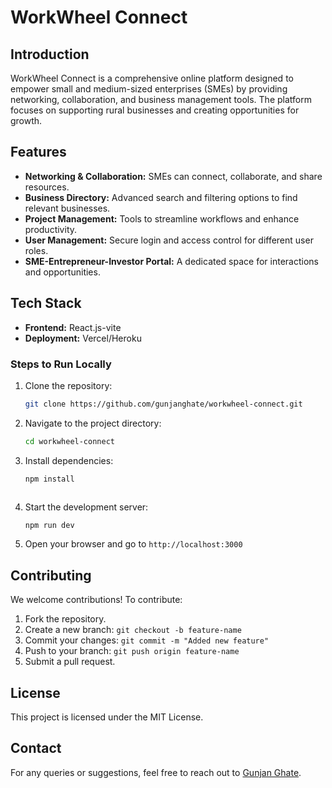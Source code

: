 # WorkWheel Connect

## Introduction
WorkWheel Connect is a comprehensive online platform designed to empower small and medium-sized enterprises (SMEs) by providing networking, collaboration, and business management tools. The platform focuses on supporting rural businesses and creating opportunities for growth.

## Features
- **Networking & Collaboration:** SMEs can connect, collaborate, and share resources.
- **Business Directory:** Advanced search and filtering options to find relevant businesses.
- **Project Management:** Tools to streamline workflows and enhance productivity.
- **User Management:** Secure login and access control for different user roles.
- **SME-Entrepreneur-Investor Portal:** A dedicated space for interactions and opportunities.

## Tech Stack
- **Frontend:** React.js-vite
- **Deployment:** Vercel/Heroku

### Steps to Run Locally
1. Clone the repository:
   ```sh
   git clone https://github.com/gunjanghate/workwheel-connect.git
   ```
2. Navigate to the project directory:
   ```sh
   cd workwheel-connect
   ```
3. Install dependencies:
   ```sh
   npm install
   ```

   ```
4. Start the development server:
   ```sh
   npm run dev
   ```
5. Open your browser and go to `http://localhost:3000`

## Contributing
We welcome contributions! To contribute:
1. Fork the repository.
2. Create a new branch: `git checkout -b feature-name`
3. Commit your changes: `git commit -m "Added new feature"`
4. Push to your branch: `git push origin feature-name`
5. Submit a pull request.

## License
This project is licensed under the MIT License.

## Contact
For any queries or suggestions, feel free to reach out to [Gunjan Ghate](https://github.com/gunjanghate).


